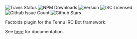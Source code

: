 ![Travis Status](https://img.shields.io/travis/Tennu/tennu-repeat.svg) ![NPM Downloads](https://img.shields.io/npm/dm/tennu-repeat.svg) ![Version](https://img.shields.io/npm/v/tennu-repeat.svg) ![ISC Licensed](https://img.shields.io/npm/l/tennu-repeat.svg) ![Github Issue Count](https://img.shields.io/github/issues/tennu/tennu-repeat.svg) ![Github Stars](https://img.shields.io/github/stars/Tennu/tennu-repeat.svg)

Factoids plugin for the Tennu IRC Bot framework.

See [here](https://tennu.github.io/plugins/repeat) for documentation.